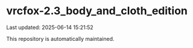 # vrcfox-2.3_body_and_cloth_edition

Last updated: 2025-06-14 15:21:52

This repository is automatically maintained.
